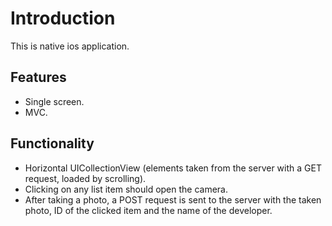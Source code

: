 # Introduction
This is native ios application.

## Features
- Single screen.
- MVC.

## Functionality
- Horizontal UICollectionView (elements taken from the server with a GET request, loaded by scrolling).
- Clicking on any list item should open the camera.
- After taking a photo, a POST request is sent to the server with the taken photo, ID of the clicked item and the name of the developer.
